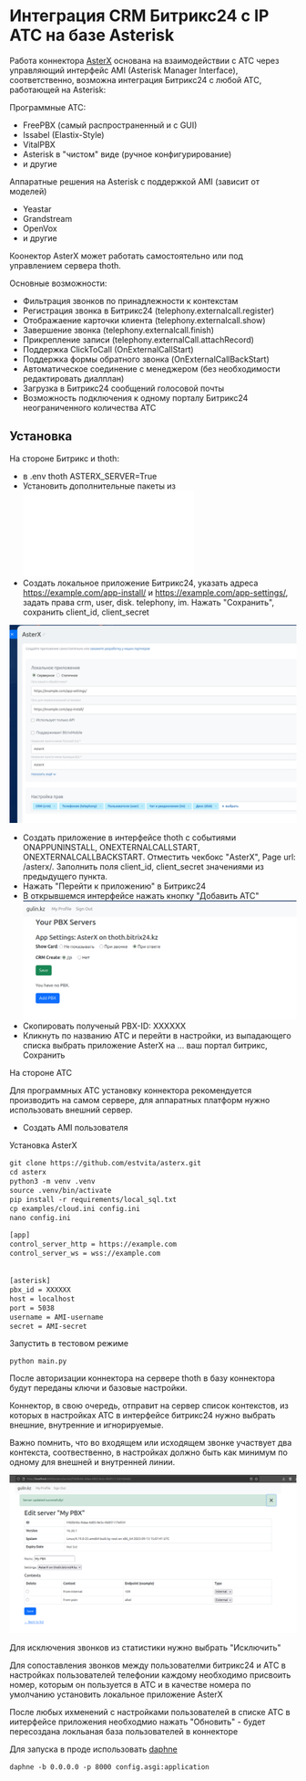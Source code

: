 # Интеграция CRM Битрикс24 с IP АТС на базе Asterisk

Работа коннектора [AsterX](https://github.com/estvita/AsterX) основана на взаимодействии с АТС через управляющий интерфейс AMI (Asterisk Manager Interface), соответственно, возможна интеграция Битрикс24 с любой АТС, работающей на Asterisk:

Программные АТС:
+ FreePBX (самый распространенный и с GUI)
+ Issabel (Elastix-Style)
+ VitalPBX
+ Asterisk в "чистом" виде (ручное конфигурирование)
+ и другие

Аппаратные решения на Asterisk с поддержкой AMI (зависит от моделей)
+ Yeastar
+ Grandstream
+ OpenVox 
+ и другие

Коонектор AsterX может работать самостоятельно или под управлением сервера thoth.

Основные возможности:

+ Фильтрация звонков по принадлежности к контекстам
+ Регистрация звонка в Битрикс24 (telephony.externalcall.register)
+ Отображаение карточки клиента (telephony.externalcall.show)
+ Завершение звонка (telephony.externalcall.finish)
+ Прикрепление записи (telephony.externalCall.attachRecord)
+ Поддержка ClickToCall (OnExternalCallStart)
+ Поддержка формы обратного звонка (OnExternalCallBackStart)
+ Автоматическое соединение с менеджером (без необходимости редактировать диалплан)
+ Загрузка в Битрикс24 сообщений голосовой почты
+ Возможность подключения к одному порталу Битрикс24 неограниченного количества АТС


## Установка

На стороне Битрикс и thoth:
+ в .env thoth ASTERX_SERVER=True
+ Установить дополнительные пакеты из ![asterx.txt](/requirements/asterx.txt)
+ Создать локальное приложение Битрикс24, указать адреса https://example.com/app-install/ и https://example.com/app-settings/, задать права crm, user, disk. telephony, im. Нажать "Сохранить", сохранить client_id, client_secret

![asterx_b24](/docs/img/asterx_b24.png)
+ Создать приложение в интерфейсе thoth с событиями ONAPPUNINSTALL, ONEXTERNALCALLSTART, ONEXTERNALCALLBACKSTART. Отместить чекбокс "AsterX", Page url: /asterx/. Заполнить поля client_id, client_secret значениями из предыдущего пункта.
+ Нажать "Перейти к приложению" в Битрикс24
+ В открывшемся интерфейсе нажать кнопку "Добавить АТС"
![add_pbx](/docs/img/add_pbx.png)
+ Скопировать полученый PBX-ID: XXXXXX
+ Кликнуть по названию АТС и перейти в настройки, из выпадающего списка выбрать приложение AsterX на ... ваш портал битрикс, Сохранить

На стороне АТС 

Для программных АТС установку коннектора рекомендуется производить на самом сервере, для аппаратных платформ нужно использовать внешний сервер.
+ Создать AMI пользователя

Установка AsterX
```
git clone https://github.com/estvita/asterx.git
cd asterx
python3 -m venv .venv
source .venv/bin/activate
pip install -r requirements/local_sql.txt
cp examples/cloud.ini config.ini
nano config.ini
```

```
[app]
control_server_http = https://example.com
control_server_ws = wss://example.com


[asterisk]
pbx_id = XXXXXX
host = localhost
port = 5038
username = AMI-username
secret = AMI-secret
```

Запустить в тестовом режиме 
```
python main.py
```


После авторизации коннектора на сервере thoth в базу коннектора будут переданы ключи и базовые настройки. 

Коннектор, в свою очередь, отправит на сервер список контекстов, из которых в настройках АТС в интерфейсе битрикс24 нужно выбрать внешние, внутренние и игнорируемые. 

Важно помнить, что во входящем или исходящем звонке участвует два контекста, соотвественно, в настройках должно быть как минимум по одному для внешней и внутренней линии. 

![asterx_settings](/docs/img/asterx_settings.png)

Для исключения звонков из статистики нужно выбрать "Исключить" 

Для сопоставления звонков между пользователми битрикс24 и АТС в настройках пользователей телефонии каждому необходимо присвоить номер, которым он пользуется в АТС и в качестве номера по умолчанию установить локальное приложение AsterX

После любых ихменений с настройками пользователей в списке АТС в иитерфейсе приложения необходмио нажать "Обновить" -  будет пересоздана локльаная база пользователей в коннекторе 

Для запуска в проде использовать [daphne](/docs/example/thoth_asgi.service)

```
daphne -b 0.0.0.0 -p 8000 config.asgi:application
```